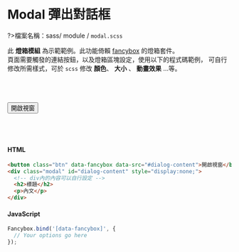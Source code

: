 # Modal 彈出對話框

?>檔案名稱：sass/ module / `modal.scss`

此 **燈箱模組** 為示範範例。此功能倚賴 [fancybox](https://fancyapps.com/fancybox/) 的燈箱套件。<br>
頁面需要觸發的連結按鈕，以及燈箱區塊設定，使用以下的程式碼範例，
可自行修改所需樣式，可於 `scss` 修改 **顏色**、 **大小** 、 **動畫效果** ...等。

<button class="btn demo" data-fancybox data-src="#dialog-content">
  開啟視窗
</button>
<div class='modal' id="dialog-content" style="display:none;">
    <!--     div內的內容可以自行設定 -->
  <h2>標題</h2>
  <p>內文</p>
</div>

<!-- tabs:start -->

#### **HTML**

```html
<button class="btn" data-fancybox data-src="#dialog-content">開啟視窗</button>
<div class="modal" id="dialog-content" style="display:none;">
  <!-- div內的內容可以自行設定 -->
  <h2>標題</h2>
  <p>內文</p>
</div>
```

#### **JavaScript**

```javascript
Fancybox.bind('[data-fancybox]', {
  // Your options go here
});
```

<!-- tabs:end -->

<link rel="stylesheet" href="https://hywebu00.github.io/HyUI_v4.0/css/style.css" />
<style>
  .modal{
    width: 400px;
    height: 300px;
    background: #FFF;
    padding: 1.5em;
    display:none;
    border-radius: 8px;
    box-shadow: 1px 1px 15px RGBA(0, 0, 0, 0.5);
  }
  .modal h2{
    border-bottom:1px solid #06c;
    padding-bottom:0.5em;
    margin-bottom: 0em;
  }
  .fancybox__content>.carousel__button.is-close{
    top: 0;
    color: #888;
  }
  .carousel__button svg{
        filter: none;
  }
  .demo{
    margin:4em 0;
  }
</style>
